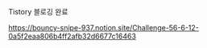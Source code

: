 

Tistory 블로깅 완료  

https://bouncy-snipe-937.notion.site/Challenge-56-6-12-0a5f2eaa806b4ff2afb32d6677c16463
